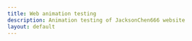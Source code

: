 ```yaml
---
title: Web animation testing
description: Animation testing of JacksonChen666 website
layout: default
---
```

<style>
    @keyframes crazy{0%{margin-top:-10vh;}100%{margin-top:90vh;}}
    .testing-animation {animation-name:crazy;animation-duration:0.0001s;animation-direction:alternate;animation-iteration-count:infinite;animation-timing-function:ease-in;}
</style>

<div class="testing-animation" id="testing-animation">
    The quick brown fox jumps over the lazy dog
</div>
